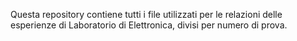 Questa repository contiene tutti i file utilizzati per le relazioni delle esperienze di Laboratorio di Elettronica, divisi per numero di prova.
